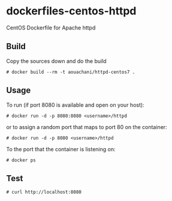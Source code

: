 # dockerfiles-centos-httpd

CentOS Dockerfile for Apache httpd


## Build

Copy the sources down and do the build

```
# docker build --rm -t aouachani/httpd-centos7 .
```

## Usage

To run (if port 8080 is available and open on your host):

```
# docker run -d -p 8080:8080 <username>/httpd
```

or to assign a random port that maps to port 80 on the container:

```
# docker run -d -p 8080 <username>/httpd
```

To the port that the container is listening on:

```
# docker ps
```

## Test

```
# curl http://localhost:8080
```
